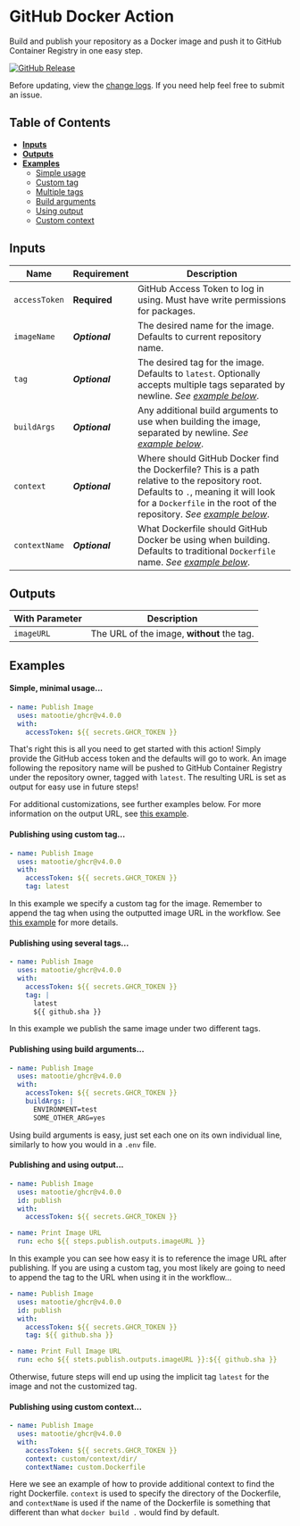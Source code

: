# GitHub Docker Action

Build and publish your repository as a Docker image and push it to GitHub Container Registry in one easy step.

[![GitHub Release](https://img.shields.io/github/v/release/matootie/github-docker)](https://github.com/matootie/github-docker/releases/latest)

Before updating, view the [change logs](https://github.com/matootie/github-docker/releases). If you need help feel free to submit an issue.

## Table of Contents

- [**Inputs**](#inputs)
- [**Outputs**](#outputs)
- [**Examples**](#examples)
  - [Simple usage](#simple-minimal-usage)
  - [Custom tag](#publishing-using-custom-tag)
  - [Multiple tags](#publishing-using-several-tags)
  - [Build arguments](#publishing-using-build-arguments)
  - [Using output](#publishing-and-using-output)
  - [Custom context](#publishing-using-custom-context)

## Inputs

| Name                  | Requirement       | Description |
| --------------------- | ----------------- | ------------|
| `accessToken`        | **Required**       | GitHub Access Token to log in using. Must have write permissions for packages.
| `imageName`           | ***Optional***    | The desired name for the image. Defaults to current repository name.
| `tag`                 | ***Optional***    | The desired tag for the image. Defaults to `latest`. Optionally accepts multiple tags separated by newline. _See [example below](#publishing-using-several-tags)_.
| `buildArgs`           | ***Optional***    | Any additional build arguments to use when building the image, separated by newline. _See [example below](#publishing-using-build-arguments)_.
| `context`             | ***Optional***    | Where should GitHub Docker find the Dockerfile? This is a path relative to the repository root. Defaults to `.`, meaning it will look for a `Dockerfile` in the root of the repository. _See [example below](#publishing-using-custom-context)_.
| `contextName`         | ***Optional***    | What Dockerfile should GitHub Docker be using when building. Defaults to traditional `Dockerfile` name. _See [example below](#publishing-using-custom-context)_.

## Outputs

| With Parameter        | Description                                |
| --------------------- | ------------------------------------------ |
| `imageURL`            | The URL of the image, **without** the tag. |

## Examples

#### Simple, minimal usage...

```yaml
- name: Publish Image
  uses: matootie/ghcr@v4.0.0
  with:
    accessToken: ${{ secrets.GHCR_TOKEN }}
```

That's right this is all you need to get started with this action! Simply provide the GitHub access token and the defaults will go to work. An image following the repository name will be pushed to GitHub Container Registry under the repository owner, tagged with `latest`. The resulting URL is set as output for easy use in future steps!

For additional customizations, see further examples below. For more information on the output URL, see [this example](#publishing-and-using-output).

#### Publishing using custom tag...

```yaml
- name: Publish Image
  uses: matootie/ghcr@v4.0.0
  with:
    accessToken: ${{ secrets.GHCR_TOKEN }}
    tag: latest
```

In this example we specify a custom tag for the image. Remember to append the tag when using the outputted image URL in the workflow. See [this example](#publishing-and-using-output) for more details.

#### Publishing using several tags...

```yaml
- name: Publish Image
  uses: matootie/ghcr@v4.0.0
  with:
    accessToken: ${{ secrets.GHCR_TOKEN }}
    tag: |
      latest
      ${{ github.sha }}
```

In this example we publish the same image under two different tags.

#### Publishing using build arguments...

```yaml
- name: Publish Image
  uses: matootie/ghcr@v4.0.0
  with:
    accessToken: ${{ secrets.GHCR_TOKEN }}
    buildArgs: |
      ENVIRONMENT=test
      SOME_OTHER_ARG=yes
```

Using build arguments is easy, just set each one on its own individual line, similarly to how you would in a `.env` file.

#### Publishing and using output...

```yaml
- name: Publish Image
  uses: matootie/ghcr@v4.0.0
  id: publish
  with:
    accessToken: ${{ secrets.GHCR_TOKEN }}

- name: Print Image URL
  run: echo ${{ steps.publish.outputs.imageURL }}    
```

In this example you can see how easy it is to reference the image URL after publishing. If you are using a custom tag, you most likely are going to need to append the tag to the URL when using it in the workflow...

```yaml
- name: Publish Image
  uses: matootie/ghcr@v4.0.0
  id: publish
  with:
    accessToken: ${{ secrets.GHCR_TOKEN }}
    tag: ${{ github.sha }}

- name: Print Full Image URL
  run: echo ${{ stets.publish.outputs.imageURL }}:${{ github.sha }}
```

Otherwise, future steps will end up using the implicit tag `latest` for the image and not the customized tag.

#### Publishing using custom context...

```yaml
- name: Publish Image
  uses: matootie/ghcr@v4.0.0
  with:
    accessToken: ${{ secrets.GHCR_TOKEN }}  
    context: custom/context/dir/
    contextName: custom.Dockerfile
```

Here we see an example of how to provide additional context to find the right Dockerfile. `context` is used to specify the directory of the Dockerfile, and `contextName` is used if the name of the Dockerfile is something that different than what `docker build .` would find by default.
